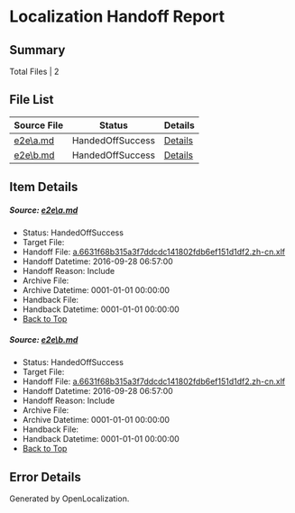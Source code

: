 # <a name='report-top'></a> Localization Handoff Report

## Summary
 Total Files | 2

## File List
 Source File | Status | Details 
 ----------- | ------ | ------- 
 [e2e\a.md](https://github.com/OpenLocalizationTestOrg/ol-test0/blob/dbfb2e53b271d716e75c82a709ec24a67d5d06d6/e2e/a.md) | HandedOffSuccess | [Details](#20afd9f87a87ee31685eb2ee4f3abece7f27d1ea1)
 [e2e\b.md](https://github.com/OpenLocalizationTestOrg/ol-test0/blob/dbfb2e53b271d716e75c82a709ec24a67d5d06d6/e2e/b.md) | HandedOffSuccess | [Details](#20afd9f87a87ee31685eb2ee4f3abece7f27d1ea2)

## Item Details
##### <a name='20afd9f87a87ee31685eb2ee4f3abece7f27d1ea1'></a> Source: [e2e\a.md](https://github.com/OpenLocalizationTestOrg/ol-test0/blob/dbfb2e53b271d716e75c82a709ec24a67d5d06d6/e2e/a.md)
* Status: HandedOffSuccess
* Target File: 
* Handoff File: [a.6631f68b315a3f7ddcdc141802fdb6ef151d1df2.zh-cn.xlf](https://github.com/OpenLocalizationTestOrg/ol-test0-handoff/blob/e71a1b9f6c53f656bc3f97b8217cfda1b502ec20/ol-handoff/OpenLocalizationTestOrg/ol-test0-zhcn/qimu/ht/a.6631f68b315a3f7ddcdc141802fdb6ef151d1df2.zh-cn.xlf)
* Handoff Datetime: 2016-09-28 06:57:00
* Handoff Reason: Include
* Archive File: 
* Archive Datetime: 0001-01-01 00:00:00
* Handback File: 
* Handback Datetime: 0001-01-01 00:00:00
* [Back to Top](#report-top)

##### <a name='20afd9f87a87ee31685eb2ee4f3abece7f27d1ea2'></a> Source: [e2e\b.md](https://github.com/OpenLocalizationTestOrg/ol-test0/blob/dbfb2e53b271d716e75c82a709ec24a67d5d06d6/e2e/b.md)
* Status: HandedOffSuccess
* Target File: 
* Handoff File: [a.6631f68b315a3f7ddcdc141802fdb6ef151d1df2.zh-cn.xlf](https://github.com/OpenLocalizationTestOrg/ol-test0-handoff/blob/e71a1b9f6c53f656bc3f97b8217cfda1b502ec20/ol-handoff/OpenLocalizationTestOrg/ol-test0-zhcn/qimu/ht/a.6631f68b315a3f7ddcdc141802fdb6ef151d1df2.zh-cn.xlf)
* Handoff Datetime: 2016-09-28 06:57:00
* Handoff Reason: Include
* Archive File: 
* Archive Datetime: 0001-01-01 00:00:00
* Handback File: 
* Handback Datetime: 0001-01-01 00:00:00
* [Back to Top](#report-top)


## Error Details

Generated by OpenLocalization.
